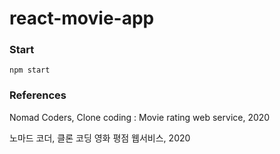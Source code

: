 # react-movie-app

### Start

    npm start

### References
Nomad Coders, Clone coding : Movie rating web service, 2020

노마드 코더, 클론 코딩 영화 평점 웹서비스, 2020
